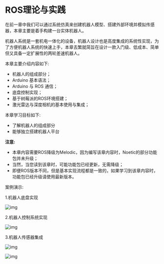 # ROS理论与实践

在前一章中我们可以通过系统仿真来创建机器人模型、搭建外部环境并模拟传感器，本章主要是着手构建一台实体机器人。

机器人系统是一套机电一体化的设备，机器人设计也是高度集成的系统性实现，为了方便机器人系统的快速上手，本章去繁就简旨在设计一款入门级、低成本、简单但又具备一定扩展性的两轮差速机器人。

本章主要介绍内容如下:

- 机器人的组成部分；
- Arduino 基本语法；
- Arduino 与 ROS 通信；
- 底盘控制实现；
- 基于树莓派的ROS环境搭建；
- 激光雷达与深度相机的基本使用与集成；

本章学习目标如下:

- 了解机器人的组成部分
- 能够独立搭建机器人平台

**注意:**

- 本章内容需要ROS降级为Melodic，因为编写该章内容时，Noetic的部分功能包并未升级；
- 当然，当您读到该章时，可能功能包已经更新，无需降级；
- 即便ROS版本不同，但是基本实现流程都是一致的，如果学习到该章内容时，功能包已经升级请使用最新版本。

案例演示:

1.机器人底盘实现

![img](http://www.autolabor.com.cn/book/ROSTutorials/assets/%E6%8E%A5%E7%BA%BF%E6%95%88%E6%9E%9C%E5%9B%BE.PNG)

2.机器人控制系统实现

![img](http://www.autolabor.com.cn/book/ROSTutorials/assets/%E6%8E%A7%E5%88%B6%E7%B3%BB%E7%BB%9F%E6%95%88%E6%9E%9C.PNG)

3.机器人传感器集成

![img](http://www.autolabor.com.cn/book/ROSTutorials/assets/%E4%BC%A0%E6%84%9F%E5%99%A8%E9%9B%86%E6%88%90%E6%95%88%E6%9E%9C%E5%9B%BE.PNG)

![img](http://www.autolabor.com.cn/book/ROSTutorials/assets/%E6%9C%BA%E5%99%A8%E4%BA%BA%E7%A1%AC%E4%BB%B6%E9%9B%86%E6%88%90%E6%B5%8B%E8%AF%95.PNG)
